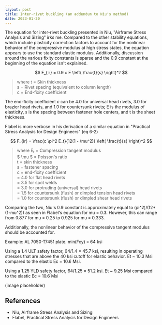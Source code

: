 ```yaml
---
layout: post
title: Inter-rivet buckling (an addendum to Niu's method)
date: 2023-01-20
---
```


The equation for inter-rivet buckling presented in Niu, "Airframe Stress Analysis and Sizing" irks me. Compared to the other stability equations, which include plasticity correction factors to account for the nonlinear behavior of the compressive modulus at high stress states, the equation appears to use the standard elastic modulus. Additionally, discussion around the various fixity constants is sparse and the 0.9 constant at the beginning of the equation isn't explained.

$$
F_{ir} = 0.9 c E \left( \frac{t}{s} \right)^2
$$

> where t = Skin thickness  
>       s = Rivet spacing (equivalent to column length)  
>       c = End-fixity coefficient  

The end-ficity coefficient <em>c</em> can be 4.0 for universal head rivets, 3.0 for brazier head rivets, and 1.0 for countersunk rivets; E is the modulus of elasticity, s is the spacing between fastener hole centers, and t is the sheet thickness.

Flabel is more verbose in his derivation of a similar equation in "Practical Stress Analysis for Design Engineers" (eq 6-2)

$$
F_{ir} = \frac{c \pi^2 E_t}{12(1 - \mu^2)} \left( \frac{t}{s} \right)^2
$$

> where E<sub>t</sub> = Compression tangent modulus  
>       $ \mu $ = Poisson's ratio  
>       t = skin thickness  
>       s = fastener spacing  
>       c = end-fixity coefficient  
>         = 4.0 for flat head rivets  
>         = 3.5 for spot welds  
>         = 3.0 for protruding (universal) head rivets  
>         = 1.5 for countersunk (flush) or dimpled tension head rivets  
>         = 1.0 for countersunk (flush) or dimpled shear head rivets

Comparing the two, Niu's 0.9 constant is approximately equal to (pi^2)/(12*(1-mu^2)) as seen in Flabel's equation for mu = 0.3. However, this can range from 0.877 for mu = 0.25 to 0.925 for mu = 0.333.

Additionally, the nonlinear behavior of the compressive tangent modulus should be accounted for.

Example: AL 7050-T7451 plate. min(Fcy) = 64 ksi

Using a 1.4 ULT safety factor, 64/1.4 = 45.7 ksi, resulting in operating stresses that are above the 40 ksi cutoff for elastic behavior. Et ~ 10.3 Msi compared to the elastic Ec = 10.6 Msi.

Using a 1.25 YLD safety factor, 64/1.25 = 51.2 ksi. Et ~ 9.25 Msi compared to the elastic Ec = 10.6 Msi

(image placeholder)

## References
- Niu, Airframe Stress Analysis and Sizing
- Flabel, Practical Stress Analysis for Design Engineers
